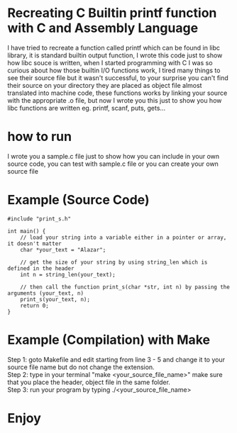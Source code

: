 # Recreating C Builtin printf function with C and Assembly Language
I have tried to recreate a function called printf which can be found in libc library, it is standard builtin output function, I wrote this code just to show how libc souce is written, when I started programming with C I was so curious about how those builtin I/O functions work, I tired many things to see their source file but it wasn't successful, to your surprise you can't find their source on your directory they are placed as object file almost translated into machine code, these functions works by linking your source with the appropriate .o file, but now I wrote you this just to show you how libc functions are written eg. printf, scanf, puts, gets...

# how to run

I wrote you a sample.c file just to show how you can include in your own source code, you can test with sample.c file or you can create your own source file

# Example (Source Code)
```
#include "print_s.h"

int main() {
    // load your string into a variable either in a pointer or array, it doesn't matter
    char *your_text = "Alazar";
   
    // get the size of your string by using string_len which is defined in the header
    int n = string_len(your_text);
   
    // then call the function print_s(char *str, int n) by passing the arguments (your_text, n)
    print_s(your_text, n);
    return 0;
}
```
# Example (Compilation) with Make

  Step 1: goto Makefile and edit starting from line 3 - 5 and change it to your source file name but do not change the extension.<br>
  Step 2: type in your terminal "make <your_source_file_name>" make sure that you place the header, object file in the same folder.<br>
  Step 3: run your program by typing ./<your_source_file_name><br>
  
# Enjoy
